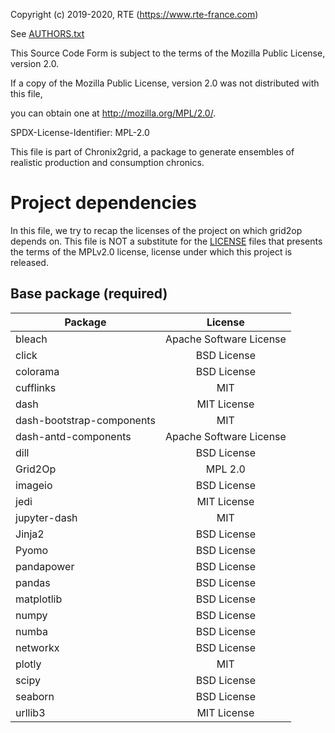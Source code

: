 Copyright (c) 2019-2020, RTE (https://www.rte-france.com)

See [AUTHORS.txt](AUTHORS.txt)

This Source Code Form is subject to the terms of the Mozilla Public License, version 2.0.

If a copy of the Mozilla Public License, version 2.0 was not distributed with this file,

you can obtain one at http://mozilla.org/MPL/2.0/.

SPDX-License-Identifier: MPL-2.0

This file is part of Chronix2grid, a package to generate ensembles of realistic production and consumption chronics.

# Project dependencies

In this file, we try to recap the licenses of the project on which grid2op depends on. This file is NOT a substitute for the [LICENSE](LICENSE.md) files that presents the terms of the MPLv2.0 license, license under which this project is released.

## Base package (required)

|    Package |      License     |
|------------|:----------------:|
|bleach       |  Apache Software License |
|click       |  BSD License |
|colorama    |  BSD License |
|cufflinks    |  MIT |
|dash        | MIT License  |
|dash-bootstrap-components | MIT |  
|dash-antd-components |Apache Software License |
|dill        | BSD License |        
|Grid2Op     | MPL 2.0 |
|imageio     | BSD License |
|jedi     | MIT License |
|jupyter-dash| MIT |
|Jinja2      | BSD License |
|Pyomo      | BSD License |
|pandapower  | BSD License |
|pandas  | BSD License |
|matplotlib  | BSD License |
|numpy       | BSD License |
|numba       | BSD License |
|networkx       | BSD License |
|plotly       | MIT |
|scipy     | BSD License |
|seaborn     | BSD License |
|urllib3     | MIT License |
   

